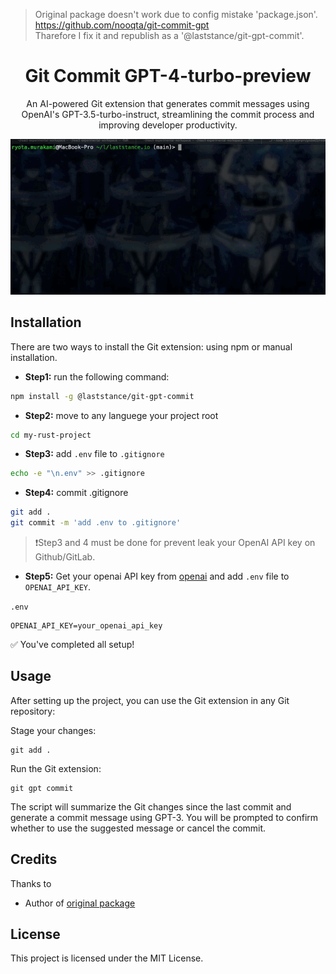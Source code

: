 > Original package doesn't work due to config mistake 'package.json'. https://github.com/nooqta/git-commit-gpt  
> Tharefore I fix it and republish as a '@laststance/git-gpt-commit'.

<div align="center">
    <h1>Git Commit GPT-4-turbo-preview</h1>
    <p>An AI-powered Git extension that generates commit messages using OpenAI's GPT-3.5-turbo-instruct, streamlining the commit process and improving developer productivity.</p>
    <img src="./assets/preview.gif" />
</div>

Installation
------
There are two ways to install the Git extension: using npm or manual installation.

- **Step1:** run the following command:

```bash
npm install -g @laststance/git-gpt-commit
```

- **Step2:**  move to any languege your project root

```bash
cd my-rust-project
```

- **Step3:**  add `.env` file to `.gitignore`

```bash
echo -e "\n.env" >> .gitignore
```

- **Step4:**  commit .gitignore

```bash
git add .
git commit -m 'add .env to .gitignore'
```

> ❗️Step3 and 4 must be done for prevent leak your OpenAI API key on Github/GitLab.

- **Step5:**  Get your openai API key from [openai](https://platform.openai.com/account/api-keys) and add `.env` file to `OPENAI_API_KEY`.

`.env`
```
OPENAI_API_KEY=your_openai_api_key
```

✅ You've completed all setup!

Usage
-----

After setting up the project, you can use the Git extension in any Git repository:

Stage your changes:
```
git add .
```
Run the Git extension:
```
git gpt commit
```
The script will summarize the Git changes since the last commit and generate a commit message using GPT-3. You will be prompted to confirm whether to use the suggested message or cancel the commit.


Credits
------

Thanks to

- Author of [original package](https://github.com/nooqta/git-commit-gpt)

License
----
This project is licensed under the MIT License.
